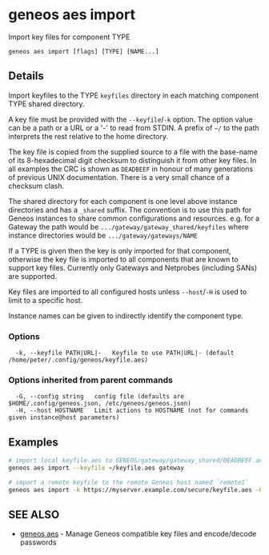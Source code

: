 # geneos aes import

Import key files for component TYPE

```text
geneos aes import [flags] [TYPE] [NAME...]
```

## Details

Import keyfiles to the TYPE `keyfiles` directory in each matching
component TYPE shared directory.

A key file must be provided with the `--keyfile`/`-k` option. The
option value can be a path or a URL or a '-' to read from STDIN. A
prefix of `~/` to the path interprets the rest relative to the home
directory.

The key file is copied from the supplied source to a file with the
base-name of its 8-hexadecimal digit checksum to distinguish it from
other key files. In all examples the CRC is shown as `DEADBEEF` in
honour of many generations of previous UNIX documentation. There is a
very small chance of a checksum clash.

The shared directory for each component is one level above instance
directories and has a `_shared` suffix. The convention is to use this
path for Geneos instances to share common configurations and
resources. e.g. for a Gateway the path would be
`.../gateway/gateway_shared/keyfiles` where instance directories
would be `.../gateway/gateways/NAME`

If a TYPE is given then the key is only imported for that component,
otherwise the key file is imported to all components that are known to
support key files. Currently only Gateways and Netprobes (including
SANs) are supported.

Key files are imported to all configured hosts unless `--host`/`-H` is
used to limit to a specific host.

Instance names can be given to indirectly identify the component
type.

### Options

```text
  -k, --keyfile PATH|URL|-   Keyfile to use PATH|URL|- (default /home/peter/.config/geneos/keyfile.aes)
```

### Options inherited from parent commands

```text
  -G, --config string   config file (defaults are $HOME/.config/geneos.json, /etc/geneos/geneos.json)
  -H, --host HOSTNAME   Limit actions to HOSTNAME (not for commands given instance@host parameters)
```

## Examples

```bash
# import local keyfile.aes to GENEOS/gateway/gateway_shared/DEADBEEF.aes
geneos aes import --keyfile ~/keyfile.aes gateway

# import a remote keyfile to the remote Geneos host named `remote1`
geneos aes import -k https://myserver.example.com/secure/keyfile.aes -H remote1
```

## SEE ALSO

* [geneos aes](geneos_aes.md)	 - Manage Geneos compatible key files and encode/decode passwords
